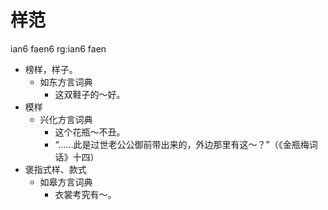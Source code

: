 # 样范
ian6 faen6
rg:ian6 faen
+ 榜样，样子。
  * 如东方言词典
    - 这双鞋子的～好。
+ 模样
  * 兴化方言词典
    - 这个花瓶～不丑。
    - “……此是过世老公公御前带出来的，外边那里有这～？”（《金瓶梅词话》十四）
+ 褒指式样、款式
  * 如皋方言词典
    - 衣裳考究有～。
